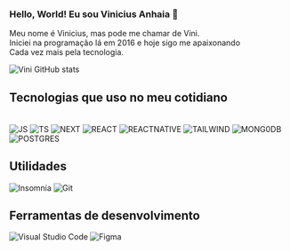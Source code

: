 ### Hello, World! Eu sou Vinicius Anhaia 👋

<p>Meu nome é Vinicius, mas pode me chamar de Vini. <br>
Iniciei na programação lá em 2016 e hoje sigo me apaixonando <br>
Cada vez mais pela tecnologia.</p>

![Vini GitHub stats](https://github-readme-stats.vercel.app/api?username=imViniciuuss&show_icons=true&theme=github_dark)

## Tecnologias que uso no meu cotidiano
<div styles="display: inline_block"><br/>
  <img align="center" alt="JS" src="https://img.shields.io/badge/javascript-%23323330.svg?style=for-the-badge&logo=javascript&logoColor=%23F7DF1E"/>
  <img align="center" alt="TS" src="https://img.shields.io/badge/TypeScript-007ACC?style=for-the-badge&logo=typescript&logoColor=white"/>
  <img align="center" alt="NEXT" src="https://img.shields.io/badge/Next-black?style=for-the-badge&logo=next.js&logoColor=white"/>
  <img align="center" alt="REACT" src="https://img.shields.io/badge/react-%2320232a.svg?style=for-the-badge&logo=react&logoColor=%2361DAFB"/>
  <img align="center" alt="REACTNATIVE" src="https://img.shields.io/badge/react_native-%2320232a.svg?style=for-the-badge&logo=react&logoColor=%2361DAFB"/>
  <img align="center" alt="TAILWIND" src="https://img.shields.io/badge/tailwindcss-%2338B2AC.svg?style=for-the-badge&logo=tailwind-css&logoColor=white"/>
  <img align="center" alt="MONG0DB" src="https://img.shields.io/badge/MongoDB-%234ea94b.svg?style=for-the-badge&logo=mongodb&logoColor=white"/>
  <img align="center" alt="POSTGRES" src="https://img.shields.io/badge/postgres-%23316192.svg?style=for-the-badge&logo=postgresql&logoColor=white"/>
</div>

## Utilidades

![Insomnia](https://img.shields.io/badge/Insomnia-black?style=for-the-badge&logo=insomnia&logoColor=5849BE)
![Git](https://img.shields.io/badge/git-%23F05033.svg?style=for-the-badge&logo=git&logoColor=white)
  
## Ferramentas de desenvolvimento

![Visual Studio Code](https://img.shields.io/badge/Visual%20Studio%20Code-0078d7.svg?style=for-the-badge&logo=visual-studio-code&logoColor=white)
![Figma](https://img.shields.io/badge/figma-%23F24E1E.svg?style=for-the-badge&logo=figma&logoColor=white)
